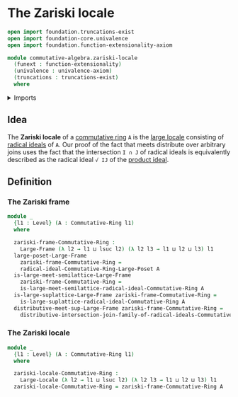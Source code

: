 # The Zariski locale

```agda
open import foundation.truncations-exist
open import foundation-core.univalence
open import foundation.function-extensionality-axiom

module commutative-algebra.zariski-locale
  (funext : function-extensionality)
  (univalence : univalence-axiom)
  (truncations : truncations-exist)
  where
```

<details><summary>Imports</summary>

```agda
open import commutative-algebra.commutative-rings funext univalence truncations
open import commutative-algebra.intersections-radical-ideals-commutative-rings funext univalence truncations
open import commutative-algebra.joins-radical-ideals-commutative-rings funext univalence truncations
open import commutative-algebra.poset-of-radical-ideals-commutative-rings funext univalence truncations

open import foundation.universe-levels

open import order-theory.large-frames funext univalence truncations
open import order-theory.large-locales funext univalence truncations
```

</details>

## Idea

The **Zariski locale** of a
[commutative ring](commutative-algebra.commutative-rings.md) `A` is the
[large locale](order-theory.large-locales.md) consisting of
[radical ideals](commutative-algebra.radical-ideals-commutative-rings.md) of
`A`. Our proof of the fact that meets distribute over arbitrary joins uses the
fact that the intersection `I ∩ J` of radical ideals is equivalently described
as the radical ideal `√ IJ` of the
[product ideal](commutative-algebra.products-ideals-commutative-rings.md).

## Definition

### The Zariski frame

```agda
module _
  {l1 : Level} (A : Commutative-Ring l1)
  where

  zariski-frame-Commutative-Ring :
    Large-Frame (λ l2 → l1 ⊔ lsuc l2) (λ l2 l3 → l1 ⊔ l2 ⊔ l3) l1
  large-poset-Large-Frame
    zariski-frame-Commutative-Ring =
    radical-ideal-Commutative-Ring-Large-Poset A
  is-large-meet-semilattice-Large-Frame
    zariski-frame-Commutative-Ring =
    is-large-meet-semilattice-radical-ideal-Commutative-Ring A
  is-large-suplattice-Large-Frame zariski-frame-Commutative-Ring =
    is-large-suplattice-radical-ideal-Commutative-Ring A
  distributive-meet-sup-Large-Frame zariski-frame-Commutative-Ring =
    distributive-intersection-join-family-of-radical-ideals-Commutative-Ring A
```

### The Zariski locale

```agda
module _
  {l1 : Level} (A : Commutative-Ring l1)
  where

  zariski-locale-Commutative-Ring :
    Large-Locale (λ l2 → l1 ⊔ lsuc l2) (λ l2 l3 → l1 ⊔ l2 ⊔ l3) l1
  zariski-locale-Commutative-Ring = zariski-frame-Commutative-Ring A
```
